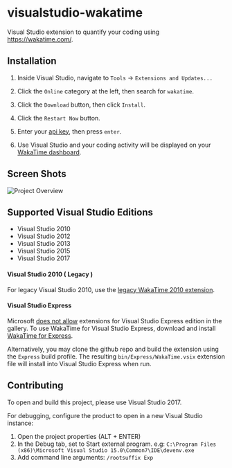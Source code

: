 visualstudio-wakatime
=====================

Visual Studio extension to quantify your coding using https://wakatime.com/.


Installation
------------

1. Inside Visual Studio, navigate to `Tools` -> `Extensions and Updates...`

2. Click the `Online` category at the left, then search for `wakatime`.

3. Click the `Download` button, then click `Install`.

4. Click the `Restart Now` button.

3. Enter your [api key](https://wakatime.com/settings#apikey), then press `enter`.

4. Use Visual Studio and your coding activity will be displayed on your [WakaTime dashboard](https://wakatime.com).


Screen Shots
------------

![Project Overview](https://wakatime.com/static/img/ScreenShots/Screen-Shot-2016-03-21.png)


Supported Visual Studio Editions
--------------------------------

* Visual Studio 2010
* Visual Studio 2012
* Visual Studio 2013
* Visual Studio 2015
* Visual Studio 2017


#### Visual Studio 2010 ( Legacy )

For legacy Visual Studio 2010, use the [legacy WakaTime 2010 extension][legacy extension].


#### Visual Studio Express

Microsoft [does not allow][express article] extensions for Visual Studio Express edition in the gallery.
To use WakaTime for Visual Studio Express, download and install [WakaTime for Express][latest release].

Alternatively, you may clone the github repo and build the extension using the `Express` build profile.
The resulting `bin/Express/WakaTime.vsix` extension file will install into Visual Studio Express when run.


Contributing
------------

To open and build this project, please use Visual Studio 2017.

For debugging, configure the product to open in a new Visual Studio instance:

1. Open the project properties (ALT + ENTER)
2. In the Debug tab, set to Start external program. e.g: ```C:\Program Files (x86)\Microsoft Visual Studio 15.0\Common7\IDE\devenv.exe```
3. Add command line arguments: ```/rootsuffix Exp```

[latest release]: https://github.com/wakatime/visualstudio-wakatime/releases/latest
[legacy extension]: https://marketplace.visualstudio.com/items?itemName=WakaTime.WakaTime2010
[express article]: https://visualstudiomagazine.com/articles/2014/05/21/no-extensions-for-visual-studio-express.aspx
